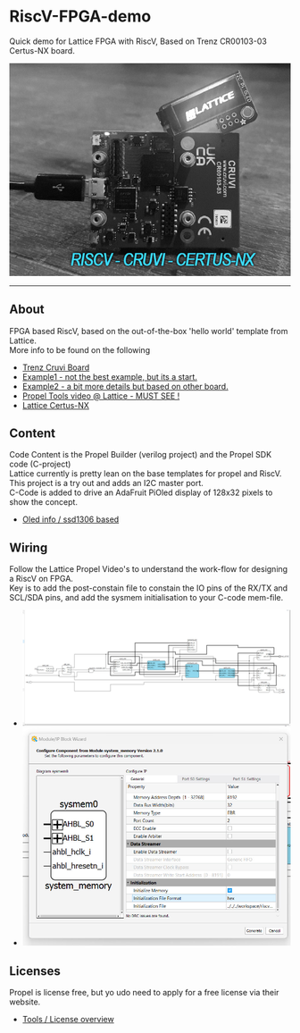 # RiscV-FPGA-demo
Quick demo for Lattice FPGA with RiscV, Based on Trenz CR00103-03 Certus-NX board.<br>

![logo](/images/CR00103-03demo.jpg?raw=true)

____

## About
FPGA based RiscV, based on the out-of-the-box 'hello world' template from Lattice.<br>
More info to be found on the following<br>

+ [Trenz Cruvi Board](https://wiki.trenz-electronic.de/display/PD/CR00103+Resources)
+ [Example1 - not the best example, but its a start.](https://antti-brain.blogspot.com/2022/04/lattice-propel-easy-way.html)
+ [Example2 - a bit more details but based on other board.](https://www.adiuvoengineering.com/post/lattice-propel-risc-v-part-one-hardware)
+ [Propel Tools video @ Lattice - MUST SEE !](https://www.latticesemi.com/Products/DesignSoftwareAndIP/FPGAandLDS/LatticePropel/Propel-Design-Environment-Video-Training-Series)
+ [Lattice Certus-NX](https://www.latticesemi.com/products/fpgaandcpld/certus-nx)

## Content
Code Content is the Propel Builder (verilog project) and the Propel SDK code (C-project)<br>
Lattice currently is pretty lean on the base templates for propel and RiscV. This project is a try out and adds an I2C master port.<br>
C-Code is added to drive an AdaFruit PiOled display of 128x32 pixels to show the concept.

+ [Oled info / ssd1306 based](https://learn.adafruit.com/adafruit-pioled-128x32-mini-oled-for-raspberry-pi/overview)

## Wiring
Follow the Lattice Propel Video's to understand the work-flow for designing a RiscV on FPGA.<br>
Key is to add the post-constain file to constain the IO pins of the RX/TX and SCL/SDA pins, and add the sysmem initialisation to your C-code mem-file.<br>

+ ![logo](/images/Propel_Schematic.jpg?raw=true)
  <br>
+ ![logo](/images/Sysmem0.jpg?raw=true)

## Licenses
Propel is license free, but yo udo need to apply for a free license via their website.
+ [Tools / License overview](https://www.latticesemi.com/Support/Licensing)

